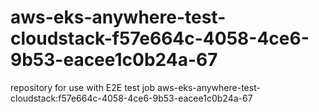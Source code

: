 # aws-eks-anywhere-test-cloudstack-f57e664c-4058-4ce6-9b53-eacee1c0b24a-67
repository for use with E2E test job aws-eks-anywhere-test-cloudstack:f57e664c-4058-4ce6-9b53-eacee1c0b24a-67
